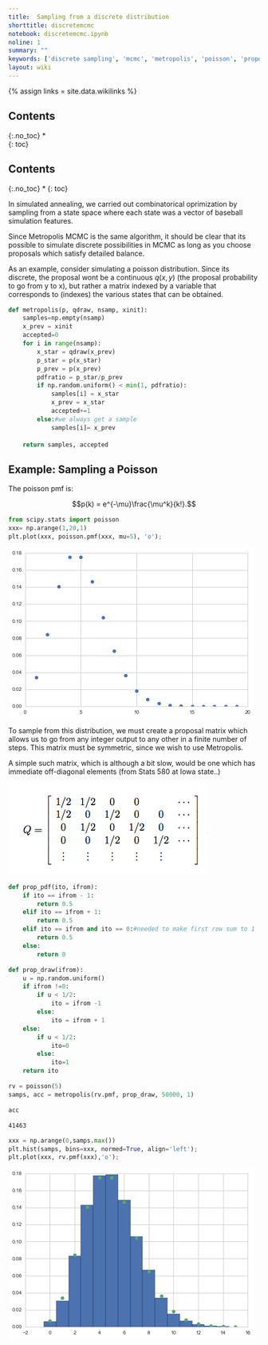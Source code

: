 ```yaml
---
title:  Sampling from a discrete distribution
shorttitle: discretemcmc
notebook: discretemcmc.ipynb
noline: 1
summary: ""
keywords: ['discrete sampling', 'mcmc', 'metropolis', 'poisson', 'proposal matrix', '']
layout: wiki
---
```

{% assign links = site.data.wikilinks %}

## Contents
{:.no_toc}
*  
{: toc}








## Contents
{:.no_toc}
* 
{: toc}

In simulated annealing, we carried out combinatorical oprimization by sampling from a state space where each state was a vector of baseball simulation features.

Since Metropolis MCMC is the same algorithm, it should be clear that its possible to simulate discrete possibilities in MCMC as long as you choose proposals which satisfy detailed balance. 

As an example, consider simulating a poisson distribution. Since its discrete, the proposal wont be a continuous $q(x,y)$ (the proposal probability to go from y to x), but rather a matrix indexed by a variable that corresponds to (indexes) the various states that can be obtained.



```python
def metropolis(p, qdraw, nsamp, xinit):
    samples=np.empty(nsamp)
    x_prev = xinit
    accepted=0
    for i in range(nsamp):
        x_star = qdraw(x_prev)
        p_star = p(x_star)
        p_prev = p(x_prev)
        pdfratio = p_star/p_prev
        if np.random.uniform() < min(1, pdfratio):
            samples[i] = x_star
            x_prev = x_star
            accepted+=1
        else:#we always get a sample
            samples[i]= x_prev
            
    return samples, accepted
```


## Example: Sampling a Poisson

The poisson pmf is:

$$p(k) = e^{-\mu}\frac{\mu^k}{k!}.$$



```python
from scipy.stats import poisson
xxx= np.arange(1,20,1)
plt.plot(xxx, poisson.pmf(xxx, mu=5), 'o'); 
```



![png](discretemcmc_files/discretemcmc_6_0.png)


To sample from this distribution, we must create a proposal matrix which allows us to go from any integer output to any other in a finite number of steps. This matrix must be symmetric, since we wish to use Metropolis.

A simple such matrix, which is although a bit slow, would be one which has immediate off-diagonal elements (from Stats 580 at Iowa state..)

![](images/propmatrix.png)



```python
def prop_pdf(ito, ifrom):
    if ito == ifrom - 1:
        return 0.5
    elif ito == ifrom + 1:
        return 0.5
    elif ito == ifrom and ito == 0:#needed to make first row sum to 1
        return 0.5
    else:
        return 0
```




```python
def prop_draw(ifrom):
    u = np.random.uniform()
    if ifrom !=0:
        if u < 1/2:
            ito = ifrom -1
        else:
            ito = ifrom + 1
    else:
        if u < 1/2:
            ito=0
        else:
            ito=1
    return ito
```




```python
rv = poisson(5)
samps, acc = metropolis(rv.pmf, prop_draw, 50000, 1)
```




```python
acc
```





    41463





```python
xxx = np.arange(0,samps.max())
plt.hist(samps, bins=xxx, normed=True, align='left');
plt.plot(xxx, rv.pmf(xxx),'o');
```



![png](discretemcmc_files/discretemcmc_12_0.png)

